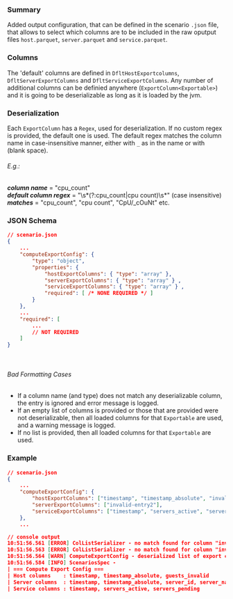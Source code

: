 ### Summary
Added output configuration, that can be defined in the scenario `.json` file, that allows to select which columns are to be included in the raw oputput files `host.parquet`, `server.parquet` and `service.parquet`.

### Columns
The 'default' columns are defined in `DfltHostExportcolumns`, `DfltServerExportColumns` and `DfltServiceExportColumns`. Any number of additional columns can be definied anywhere (`ExportColumn<Exportable>`) and it is going to be deserializable as long as it is loaded by the jvm.

### Deserialization
Each `ExportColumn` has a `Regex`, used for deserialization. If no custom regex is provided, the default one is used. The default regex matches the column name in case-insensitive manner, either with `_` as in the name or with ` ` (blank space).

###### E.g.:  
***column name*** = "cpu\_count"  
***default column regex*** = "\\s*(?:cpu_count|cpu count)\\s*" (case insensitive)   
***matches*** = "cpu\_count", "cpu count", "CpU/_cOuNt" etc.

### JSON Schema
```json
// scenario.json
{
	...
	"computeExportConfig": {
		"type": "object",
		"properties": {
			"hostExportColumns": { "type": "array" }, 
			"serverExportColumns": { "type": "array" } ,
			"serviceExportColumns": { "type": "array" } ,
			"required": [ /* NONE REQUIRED */ ]
		}
	},
	...
	"required": [
		...
		// NOT REQUIRED
	]
}
```

&nbsp;  
###### Bad Formatting Cases
- If a column name (and type) does not match any deserializable column, the entry is ignored and error message is logged.
- If an empty list of columns is provided or those that are provided were not deserializable, then all loaded columns for that `Exportable` are used, and a warning message is logged.
- If no list is provided, then all loaded columns for that `Exportable` are used.


### Example

```json
// scenario.json
{
	...
	"computeExportConfig": {
		"hostExportColumns": ["timestamp", "timestamp_absolute", "invalid-entry1", "guests_invalid"],
		"serverExportColumns": ["invalid-entry2"],
		"serviceExportColumns": ["timestamp", "servers_active", "servers_pending"]
	},
	...
```

```json
// console output
10:51:56.561 [ERROR] ColListSerializer - no match found for column "invalid-entry1", ignoring...
10:51:56.563 [ERROR] ColListSerializer - no match found for column "invalid-entry2", ignoring...
10:51:56.564 [WARN] ComputeExportConfig - deserialized list of export columns for exportable ServerTableReader produced empty list, falling back to all loaded columns
10:51:56.584 [INFO] ScenariosSpec - 
| === Compute Export Config ===
| Host columns    : timestamp, timestamp_absolute, guests_invalid
| Server columns  : timestamp, timestamp_absolute, server_id, server_name, cpu_count, mem_capacity, cpu_limit, cpu_time_active, cpu_time_idle, cpu_time_steal, cpu_time_lost, uptime, downtime, provision_time, boot_time, boot_time_absolute
| Service columns : timestamp, servers_active, servers_pending

```

